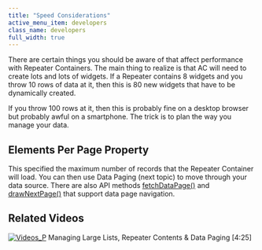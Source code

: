 ```yaml
---
title: "Speed Considerations"
active_menu_item: developers
class_name: developers
full_width: true
---
```



There are certain things you should be aware of that affect performance with Repeater Containers. The main thing to realize is that AC will need to create lots and lots of widgets. If a Repeater contains 8 widgets and you throw 10 rows of data at it, then this is 80 new widgets that have to be dynamically created.

If you throw 100 rows at it, then this is probably fine on a desktop browser but probably awful on a smartphone. The trick is to plan the way you manage your data.

## Elements Per Page Property

This specified the maximum number of records that the Repeater Container will load. You can then use Data Paging (next topic) to move through your data source. There are also API methods [fetchDataPage()](/developers/user-guide/scripting-apis/client-api/data-view-functions/fetchdatapage) and [drawNextPage()](/developers/user-guide/scripting-apis/client-api/widget-object-functions/repeater-grid/drawnextpage) that support data page navigation.

## Related Videos

[![Videos\_P](/img/docs/videos_p.png)](http://www.youtube.com/v/Bq6PinoEIA8?autoplay=1&hd=1&fs=1&showsearch=0&rel=0&) Managing Large Lists, Repeater Contents & Data Paging [4:25]
